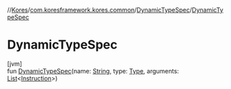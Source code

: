 //[Kores](../../../index.md)/[com.koresframework.kores.common](../index.md)/[DynamicTypeSpec](index.md)/[DynamicTypeSpec](-dynamic-type-spec.md)

# DynamicTypeSpec

[jvm]\
fun [DynamicTypeSpec](-dynamic-type-spec.md)(name: [String](https://kotlinlang.org/api/latest/jvm/stdlib/kotlin/-string/index.html), type: [Type](https://docs.oracle.com/javase/8/docs/api/java/lang/reflect/Type.html), arguments: [List](https://kotlinlang.org/api/latest/jvm/stdlib/kotlin.collections/-list/index.html)<[Instruction](../../com.koresframework.kores/-instruction/index.md)>)
